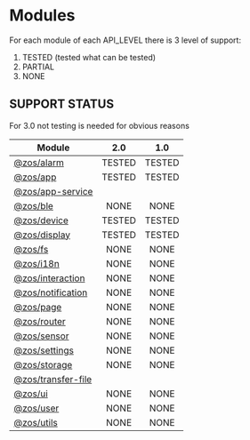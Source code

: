 # Modules

For each module of each API_LEVEL there is 3 level of support:

1. TESTED (tested what can be tested)
2. PARTIAL 
3. NONE

## SUPPORT STATUS

For 3.0 not testing is needed for obvious reasons

| Module                                                  |   2.0   |   1.0   |
| --------------------------------------                  |:-------:|:-------:|
| [@zos/alarm](./lib/api/tests/alarm.js)                  | TESTED  | TESTED  |
| [@zos/app](./lib/api/tests/app.js)                      | TESTED  | TESTED  |
| [@zos/app-service](./lib/api/tests/app-service.js)      ||  
| [@zos/ble](./lib/api/tests/ble.js)                      | NONE    | NONE    |
| [@zos/device](./lib/api/tests/device.js)                | TESTED  | TESTED  |
| [@zos/display](./lib/api/tests/display.js)              | TESTED  | TESTED  |
| [@zos/fs](./lib/api/tests/fs.js)                        | NONE    | NONE    |
| [@zos/i18n](./lib/api/tests/i18n.js)                    | NONE    | NONE    |
| [@zos/interaction](./lib/api/tests/interaction.js)      | NONE    | NONE    |
| [@zos/notification](./lib/api/tests/notification.js)    | NONE    | NONE    |
| [@zos/page](./lib/api/tests/page.js)                    | NONE    | NONE    |
| [@zos/router](./lib/api/tests/router.js)                | NONE    | NONE    |
| [@zos/sensor](./lib/api/tests/sensor.js)                | NONE    | NONE    |
| [@zos/settings](./lib/api/tests/settings.js)            | NONE    | NONE    |
| [@zos/storage](./lib/api/tests/storage.js)              | NONE    | NONE    |
| [@zos/transfer-file](./lib/api/tests/transfer-file.js)  ||
| [@zos/ui](./lib/api/tests/ui.js)                        | NONE    | NONE    |
| [@zos/user](./lib/api/tests/user.js)                    | NONE    | NONE    |
| [@zos/utils](./lib/api/tests/utils.js)                  | NONE    | NONE    |
